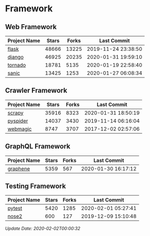 # Framework

## Web Framework

| Project Name | Stars | Forks | Last Commit |
| ------------ | ----- | ----- | ----------- |
| [flask](https://github.com/pallets/flask) | 48666 | 13225 | 2019-11-24 23:38:50 |
| [django](https://github.com/django/django) | 46925 | 20235 | 2020-01-31 19:59:10 |
| [tornado](https://github.com/tornadoweb/tornado) | 18781 | 5135 | 2020-01-19 22:58:40 |
| [sanic](https://github.com/huge-success/sanic) | 13425 | 1253 | 2020-01-27 06:08:34 |

## Crawler Framework

| Project Name | Stars | Forks | Last Commit |
| ------------ | ----- | ----- | ----------- |
| [scrapy](https://github.com/scrapy/scrapy) | 35916 | 8323 | 2020-01-31 18:50:19 |
| [pyspider](https://github.com/binux/pyspider) | 14037 | 3430 | 2019-11-14 06:16:04 |
| [webmagic](https://github.com/code4craft/webmagic) | 8747 | 3707 | 2017-12-02 02:57:06 |

## GraphQL Framework

| Project Name | Stars | Forks | Last Commit |
| ------------ | ----- | ----- | ----------- |
| [graphene](https://github.com/graphql-python/graphene) | 5359 | 567 | 2020-01-30 16:17:12 |

## Testing Framework

| Project Name | Stars | Forks | Last Commit |
| ------------ | ----- | ----- | ----------- |
| [pytest](https://github.com/pytest-dev/pytest) | 5420 | 1285 | 2020-02-01 05:27:41 |
| [nose2](https://github.com/nose-devs/nose2) | 600 | 127 | 2019-12-09 15:10:48 |

*Update Date: 2020-02-02T00:00:32*